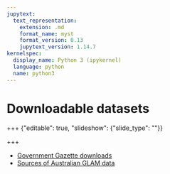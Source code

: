 ```yaml
---
jupytext:
  text_representation:
    extension: .md
    format_name: myst
    format_version: 0.13
    jupytext_version: 1.14.7
kernelspec:
  display_name: Python 3 (ipykernel)
  language: python
  name: python3
---
```


# Downloadable datasets

+++ {"editable": true, "slideshow": {"slide_type": ""}}



+++

- [Government Gazette downloads](https://trove.nla.gov.au/about/create-something/bulk-download-gazettes/australian-government-gazettes-1832-1968)
- [Sources of Australian GLAM data](https://glam-workbench.net/glam-data-list/)

```{code-cell} ipython3

```
